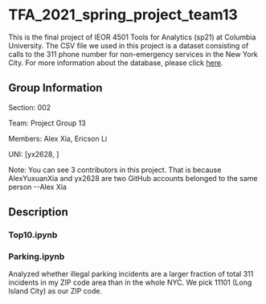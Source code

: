 # TFA_2021_spring_project_team13

This is the final project of IEOR 4501 Tools for Analytics (sp21) at Columbia University. The CSV file we used in this project is a dataset consisting of calls to the 311 phone number for non-emergency services in the New York City. For more information about the database, please click [here](https://www.ny.gov/agencies/nyc-311).

## Group Information
Section: 002

Team: Project Group 13

Members: Alex Xia, Ericson Li

UNI: [yx2628, ]

Note: You can see 3 contributors in this project. That is because AlexYuxuanXia and yx2628 are two GitHub accounts belonged to the same person --Alex Xia

## Description
### Top10.ipynb

### Parking.ipynb
Analyzed whether illegal parking incidents are a larger fraction of total 311 incidents in my ZIP code area than in the whole NYC. We pick 11101 (Long Island City) as our ZIP code.